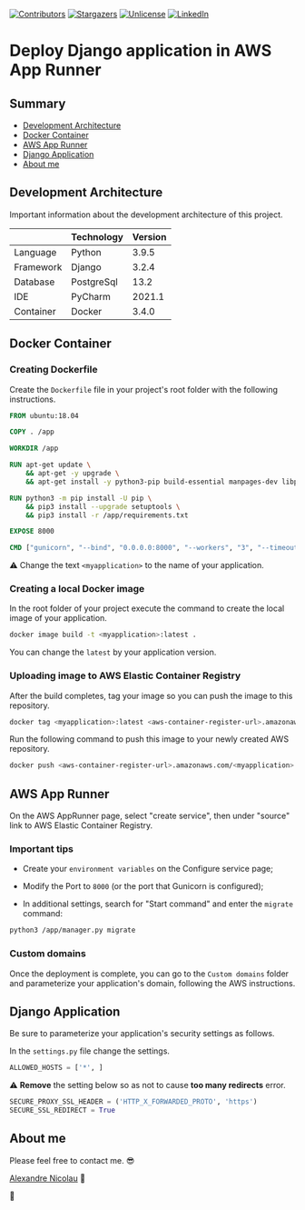 [![Contributors][contributors-shield]][contributors-url]
[![Stargazers][stars-shield]][stars-url]
[![Unlicense][license-shield]][license-url]
[![LinkedIn][linkedin-shield]][linkedin-url]


# Deploy Django application in AWS App Runner


## Summary

* [Development Architecture](#development-architecture)
* [Docker Container](#docker-container)
* [AWS App Runner](#aws-app-runner)
* [Django Application](#django-application)
* [About me](#about-me)



## Development Architecture

Important information about the development architecture of this project.

| | Technology | Version |
| --- | --- | --- |
| Language | Python | 3.9.5 |
| Framework | Django | 3.2.4 |
| Database | PostgreSql | 13.2 | 
| IDE | PyCharm | 2021.1 |
| Container | Docker | 3.4.0 |



## Docker Container


### Creating Dockerfile

Create the `Dockerfile` file in your project's root folder with the following instructions.

```dockerfile
FROM ubuntu:18.04

COPY . /app

WORKDIR /app

RUN apt-get update \
    && apt-get -y upgrade \
    && apt-get install -y python3-pip build-essential manpages-dev libpq-dev postgresql-client

RUN python3 -m pip install -U pip \
    && pip3 install --upgrade setuptools \
    && pip3 install -r /app/requirements.txt

EXPOSE 8000

CMD ["gunicorn", "--bind", "0.0.0.0:8000", "--workers", "3", "--timeout", "120", "--max-requests", "600", "--log-file", "-", "<myapplication>.wsgi:application"]
```

:warning: Change the text `<myapplication>` to the name of your application.


### Creating a local Docker image

In the root folder of your project execute the command to create the local image of your application.

```sh
docker image build -t <myapplication>:latest .
```

You can change the `latest` by your application version.


### Uploading image to AWS Elastic Container Registry

After the build completes, tag your image so you can push the image to this repository.

```sh
docker tag <myapplication>:latest <aws-container-register-url>.amazonaws.com/<myapplication>:latest
```

Run the following command to push this image to your newly created AWS repository.

```sh
docker push <aws-container-register-url>.amazonaws.com/<myapplication>:latest
```



## AWS App Runner

On the AWS AppRunner page, select "create service", then under "source" link to AWS Elastic Container Registry.

### Important tips

- Create your `environment variables` on the Configure service page;

- Modify the Port to `8000` (or the port that Gunicorn is configured);

- In additional settings, search for "Start command" and enter the `migrate` command: 

```sh
python3 /app/manager.py migrate
```


### Custom domains

Once the deployment is complete, you can go to the `Custom domains` folder and parameterize your application's domain, following the AWS instructions.



## Django Application

Be sure to parameterize your application's security settings as follows.

In the `settings.py` file change the settings.

```python
ALLOWED_HOSTS = ['*', ]
```

:warning: **Remove** the setting below so as not to cause **too many redirects** error.

```python
SECURE_PROXY_SSL_HEADER = ('HTTP_X_FORWARDED_PROTO', 'https')
SECURE_SSL_REDIRECT = True
```


## About me

Please feel free to contact me. :sunglasses: 

[Alexandre Nicolau](https://www.linkedin.com/in/alexandrenicolau) :herb:

:beers:


[contributors-shield]: https://img.shields.io/github/contributors/nicolauale/aws-apprunner-django.svg?style=for-the-badge
[contributors-url]: https://github.com/nicolauale/aws-apprunner-django/graphs/contributors
[stars-shield]: https://img.shields.io/github/stars/nicolauale/aws-apprunner-django.svg?style=for-the-badge
[stars-url]: https://github.com/nicolauale/aws-apprunner-django/stargazers
[license-shield]: https://img.shields.io/github/license/nicolauale/aws-apprunner-django.svg?style=for-the-badge
[license-url]: https://github.com/nicolauale/aws-apprunner-django/blob/master/LICENSE
[linkedin-shield]: https://img.shields.io/badge/-LinkedIn-black.svg?style=for-the-badge&logo=linkedin&colorB=555
[linkedin-url]: https://www.linkedin.com/in/alexandrenicolau